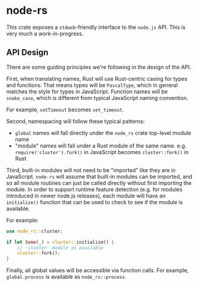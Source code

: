 # node-rs
This crate exposes a `stdweb`-friendly interface to the `node.js` API. This is
very much a work-in-progress.

## API Design
There are some guiding principles we're following in the design of the API.

First, when translating names, Rust will use Rust-centric casing for types and
functions. That means types will be `PascalType`, which in general matches
the style for types in JavaScript. Function names will be `snake_case`, which
is different from typical JavaScript naming convention.

For example, `setTimeout` becomes `set_timeout`.

Second, namespacing will follow these typical patterns:
- `global` names will fall directly under the `node_rs` crate top-level module
  name
- "module" names will fall under a Rust module of the same name. e.g.
  `require('cluster').fork()` in JavaScript becomes `cluster::fork()` in Rust

Third, built-in modules will not need to be "imported" like they are in
JavaScript. `node-rs` will assume that built-in modules can be imported, and so
all module routines can just be called directly without first importing the
module. In order to support runtime feature detection (e.g. for modules
introduced in newer node.js releases), each module will have an `initialize()`
function that can be used to check to see if the module is available.

For example:

```rust
use node_rs::cluster;

if let Some(_) = cluster::initialize() {
    // 'cluster' module is available
    cluster::fork();
}
```

Finally, all global values will be accessible via function calls. For example,
`global.process` is available as `node_rs::process`.